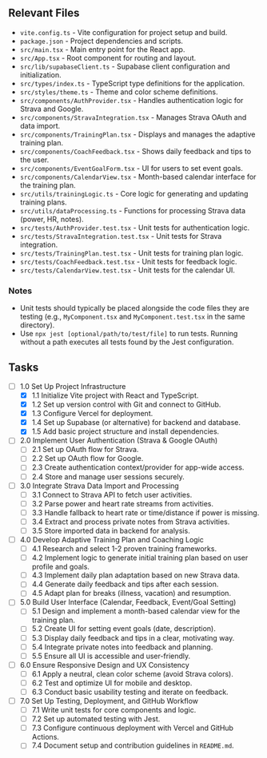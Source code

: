 ## Relevant Files

- `vite.config.ts` - Vite configuration for project setup and build.
- `package.json` - Project dependencies and scripts.
- `src/main.tsx` - Main entry point for the React app.
- `src/App.tsx` - Root component for routing and layout.
- `src/lib/supabaseClient.ts` - Supabase client configuration and initialization.
- `src/types/index.ts` - TypeScript type definitions for the application.
- `src/styles/theme.ts` - Theme and color scheme definitions.
- `src/components/AuthProvider.tsx` - Handles authentication logic for Strava and Google.
- `src/components/StravaIntegration.tsx` - Manages Strava OAuth and data import.
- `src/components/TrainingPlan.tsx` - Displays and manages the adaptive training plan.
- `src/components/CoachFeedback.tsx` - Shows daily feedback and tips to the user.
- `src/components/EventGoalForm.tsx` - UI for users to set event goals.
- `src/components/CalendarView.tsx` - Month-based calendar interface for the training plan.
- `src/utils/trainingLogic.ts` - Core logic for generating and updating training plans.
- `src/utils/dataProcessing.ts` - Functions for processing Strava data (power, HR, notes).
- `src/tests/AuthProvider.test.tsx` - Unit tests for authentication logic.
- `src/tests/StravaIntegration.test.tsx` - Unit tests for Strava integration.
- `src/tests/TrainingPlan.test.tsx` - Unit tests for training plan logic.
- `src/tests/CoachFeedback.test.tsx` - Unit tests for feedback logic.
- `src/tests/CalendarView.test.tsx` - Unit tests for the calendar UI.

### Notes

- Unit tests should typically be placed alongside the code files they are testing (e.g., `MyComponent.tsx` and `MyComponent.test.tsx` in the same directory).
- Use `npx jest [optional/path/to/test/file]` to run tests. Running without a path executes all tests found by the Jest configuration.

## Tasks

- [ ] 1.0 Set Up Project Infrastructure
  - [x] 1.1 Initialize Vite project with React and TypeScript.
  - [x] 1.2 Set up version control with Git and connect to GitHub.
  - [x] 1.3 Configure Vercel for deployment.
  - [x] 1.4 Set up Supabase (or alternative) for backend and database.
  - [x] 1.5 Add basic project structure and install dependencies.

- [ ] 2.0 Implement User Authentication (Strava & Google OAuth)
  - [ ] 2.1 Set up OAuth flow for Strava.
  - [ ] 2.2 Set up OAuth flow for Google.
  - [ ] 2.3 Create authentication context/provider for app-wide access.
  - [ ] 2.4 Store and manage user sessions securely.

- [ ] 3.0 Integrate Strava Data Import and Processing
  - [ ] 3.1 Connect to Strava API to fetch user activities.
  - [ ] 3.2 Parse power and heart rate streams from activities.
  - [ ] 3.3 Handle fallback to heart rate or time/distance if power is missing.
  - [ ] 3.4 Extract and process private notes from Strava activities.
  - [ ] 3.5 Store imported data in backend for analysis.

- [ ] 4.0 Develop Adaptive Training Plan and Coaching Logic
  - [ ] 4.1 Research and select 1-2 proven training frameworks.
  - [ ] 4.2 Implement logic to generate initial training plan based on user profile and goals.
  - [ ] 4.3 Implement daily plan adaptation based on new Strava data.
  - [ ] 4.4 Generate daily feedback and tips after each session.
  - [ ] 4.5 Adapt plan for breaks (illness, vacation) and resumption.

- [ ] 5.0 Build User Interface (Calendar, Feedback, Event/Goal Setting)
  - [ ] 5.1 Design and implement a month-based calendar view for the training plan.
  - [ ] 5.2 Create UI for setting event goals (date, description).
  - [ ] 5.3 Display daily feedback and tips in a clear, motivating way.
  - [ ] 5.4 Integrate private notes into feedback and planning.
  - [ ] 5.5 Ensure all UI is accessible and user-friendly.

- [ ] 6.0 Ensure Responsive Design and UX Consistency
  - [ ] 6.1 Apply a neutral, clean color scheme (avoid Strava colors).
  - [ ] 6.2 Test and optimize UI for mobile and desktop.
  - [ ] 6.3 Conduct basic usability testing and iterate on feedback.

- [ ] 7.0 Set Up Testing, Deployment, and GitHub Workflow
  - [ ] 7.1 Write unit tests for core components and logic.
  - [ ] 7.2 Set up automated testing with Jest.
  - [ ] 7.3 Configure continuous deployment with Vercel and GitHub Actions.
  - [ ] 7.4 Document setup and contribution guidelines in `README.md`.
